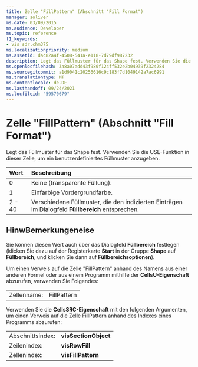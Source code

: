 ```yaml
---
title: Zelle "FillPattern" (Abschnitt "Fill Format")
manager: soliver
ms.date: 03/09/2015
ms.audience: Developer
ms.topic: reference
f1_keywords:
- vis_sdr.chm375
ms.localizationpriority: medium
ms.assetid: dac82a4f-4508-541a-e118-7d79df987232
description: Legt das Füllmuster für das Shape fest. Verwenden Sie die USE-Funktion in dieser Zelle, um ein benutzerdefiniertes Füllmuster anzugeben.
ms.openlocfilehash: 3a8a07add43f980f124ff532e2b04939f2324284
ms.sourcegitcommit: a1d9041c20256616c9c183f7d1049142a7ac6991
ms.translationtype: MT
ms.contentlocale: de-DE
ms.lasthandoff: 09/24/2021
ms.locfileid: "59570679"
---
```

# <a name="fillpattern-cell-fill-format-section"></a>Zelle "FillPattern" (Abschnitt "Fill Format")

Legt das Füllmuster für das Shape fest. Verwenden Sie die USE-Funktion in dieser Zelle, um ein benutzerdefiniertes Füllmuster anzugeben.
  
|**Wert**|**Beschreibung**|
|:-----|:-----|
|0  <br/> |Keine (transparente Füllung).  <br/> |
|1  <br/> |Einfarbige Vordergrundfarbe.  <br/> |
|2 - 40  <br/> |Verschiedene Füllmuster, die den indizierten Einträgen im Dialogfeld **Füllbereich** entsprechen.  <br/> |
   
## <a name="remarks"></a>HinwBemerkungeneise

Sie können diesen Wert auch über das Dialogfeld **Füllbereich** festlegen (klicken Sie dazu auf der Registerkarte **Start** in der Gruppe **Shape** auf **Füllbereich**, und klicken Sie dann auf **Füllbereichsoptionen**).
  
Um einen Verweis auf die Zelle "FillPattern" anhand des Namens aus einer anderen Formel oder aus einem Programm mithilfe der **CellsU-Eigenschaft** abzurufen, verwenden Sie Folgendes: 
  
|||
|:-----|:-----|
|Zellenname:  <br/> |FillPattern  <br/> |
   
Verwenden Sie die **CellsSRC-Eigenschaft** mit den folgenden Argumenten, um einen Verweis auf die Zelle FillPattern anhand des Indexes eines Programms abzurufen: 
  
|||
|:-----|:-----|
|Abschnittsindex:  <br/> |**visSectionObject** <br/> |
|Zeilenindex:  <br/> |**visRowFill** <br/> |
|Zellenindex:  <br/> |**visFillPattern** <br/> |
   

